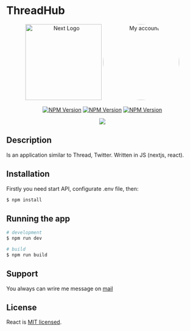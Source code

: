 # ThreadHub

<p class='container' align="center">
  <a href="https://nextjs.org/" target="blank"><img src="https://www.drupal.org/files/project-images/nextjs-icon-dark-background.png" width="200" alt="Next Logo" /></a>
  <a href="https://github.com/s1maxx" target="blank"><img style="border-radius:50%" src="https://avatars.githubusercontent.com/u/56440333?s=400&u=8f30d5a853a52a9d14044d2cf482de4024f9f37c&v=4" width="200" alt="My account" /></a>
</p>

<p align="center">
   <a href="https://www.npmjs.com/package/react" target="_blank"><img src="https://img.shields.io/npm/v/react?label=react" alt="NPM Version" /></a>
   <a href="https://www.npmjs.com/package/next" target="_blank"><img src="https://img.shields.io/npm/v/next?label=nextjs" alt="NPM Version" /></a>
   <a href="https://www.npmjs.com/package/typescript" target="_blank"><img src="https://img.shields.io/npm/v/typescript?label=typescript" alt="NPM Version" /></a>
</p>
<p align='center'>
  <a href="https://t.me/maksimzubko" target="_blank"><img src="https://img.shields.io/static/v1?label=Telegram&style=flat&logo=telegram&message=Follow%20me&color=blue"></a>
 </p>

## Description

Is an application similar to Thread, Twitter. Written in JS (nextjs, react).

## Installation

Firstly you need start API, configurate .env file, then:

```bash
$ npm install
```

## Running the app

```bash
# development
$ npm run dev

# build
$ npm run build
```

## Support

You always can wrire me message on [mail](mailto:makzzubko66@gmail.com)

## License

React is [MIT licensed](LICENSE).
